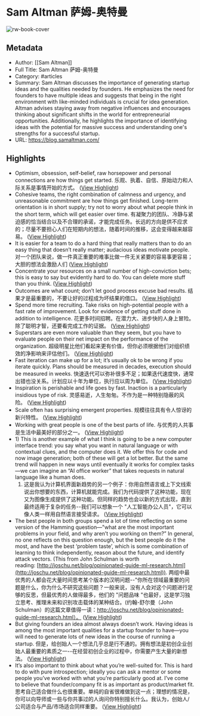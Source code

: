 # Sam Altman 萨姆-奥特曼

![rw-book-cover](https://readwise-assets.s3.amazonaws.com/media/uploaded_book_covers/profile_101759/large_FEP-edited-small.png)

## Metadata
- Author: [[Sam Altman]]
- Full Title: Sam Altman 萨姆-奥特曼
- Category: #articles
- Summary: Sam Altman discusses the importance of generating startup ideas and the qualities needed by founders. He emphasizes the need for founders to have multiple ideas and suggests that being in the right environment with like-minded individuals is crucial for idea generation. Altman advises staying away from negative influences and encourages thinking about significant shifts in the world for entrepreneurial opportunities. Additionally, he highlights the importance of identifying ideas with the potential for massive success and understanding one's strengths for a successful startup.
- URL: https://blog.samaltman.com/

## Highlights
- Optimism, obsession, self-belief, raw horsepower and personal connections are how things get started. 
  乐观、执着、自信、原始动力和人际关系是事情开始的方式。 ([View Highlight](https://read.readwise.io/read/01hr42ye2qwcja398yfcc88mb2))
- Cohesive teams, the right combination of calmness and urgency, and unreasonable commitment are how things get finished. Long-term orientation is in short supply; try not to worry about what people think in the short term, which will get easier over time. 
  有凝聚力的团队、冷静与紧迫感的恰当结合以及不合理的承诺，才能完成任务。长远的方向是供不应求的；尽量不要担心人们在短期内的想法，随着时间的推移，这会变得越来越容易。 ([View Highlight](https://read.readwise.io/read/01hr42ywy1tmtaejtf8szv3z9d))
- It is easier for a team to do a hard thing that really matters than to do an easy thing that doesn’t really matter; audacious ideas motivate people. 
  对一个团队来说，做一件真正重要的难事比做一件无关紧要的容易事更容易；大胆的想法会激励人们 ([View Highlight](https://read.readwise.io/read/01hr4295jz1fambda264p4d224))
- Concentrate your resources on a small number of high-conviction bets; this is easy to say but evidently hard to do. You can delete more stuff than you think. ([View Highlight](https://read.readwise.io/read/01hr42xzqxdjjn4np5kac64663))
- Outcomes are what count; don’t let good process excuse bad results. 
  结果才是最重要的，不要让好的过程成为坏结果的借口。 ([View Highlight](https://read.readwise.io/read/01hr42bvv9qgkh826714f367qj))
- Spend more time recruiting. Take risks on high-potential people with a fast rate of improvement. Look for evidence of getting stuff done in addition to intelligence. 
  花更多时间招聘。在潜力大、进步快的人身上冒险。除了聪明才智，还要看完成工作的证据。 ([View Highlight](https://read.readwise.io/read/01hr42f83ta9rh0fv768r50x22))
- Superstars are even more valuable than they seem, but you have to evaluate people on their net impact on the performance of the organization. 
  超级明星比他们看起来更有价值，但你必须根据他们对组织绩效的净影响来评估他们。 ([View Highlight](https://read.readwise.io/read/01hr42xh5abjcvax6xcw7689kj))
- Fast iteration can make up for a lot; it’s usually ok to be wrong if you iterate quickly. Plans should be measured in decades, execution should be measured in weeks. 
  快速迭代可以弥补很多不足；如果迭代速度快，通常出错也没关系。计划应以十年为单位，执行应以周为单位。 ([View Highlight](https://read.readwise.io/read/01hr42enkpsksr9r803mfvm22e))
- Inspiration is perishable and life goes by fast. Inaction is a particularly insidious type of risk. 
  灵感易逝，人生匆匆。不作为是一种特别隐蔽的风险。 ([View Highlight](https://read.readwise.io/read/01hr42edh319kfrjrygq02102w))
- Scale often has surprising emergent properties. 
  规模往往具有令人惊讶的新兴特性。 ([View Highlight](https://read.readwise.io/read/01hr42z7866p7mew0e5zfq3804))
- Working with great people is one of the best parts of life. 
  与优秀的人共事是生活中最美好的部分之一。 ([View Highlight](https://read.readwise.io/read/01hr42dx3jtzwhmgdt0rw548g7))
- 1) This is another example of what I think is going to be a new computer interface trend: you say what you want in natural language or with contextual clues, and the computer does it. We offer this for code and now image generation; both of these will get a lot better. But the same trend will happen in new ways until eventually it works for complex tasks—we can imagine an “AI office worker” that takes requests in natural language like a human does. 
  1) 这是我认为计算机界面新趋势的另一个例子：你用自然语言或上下文线索说出你想要的东西，计算机就能完成。我们为代码提供了这种功能，现在又为图像生成提供了这种功能。但同样的趋势也会以新的方式出现，直到最终适用于复杂的任务--我们可以想象一个 "人工智能办公人员"，它可以像人类一样用自然语言接受请求。 ([View Highlight](https://read.readwise.io/read/01hr43r7n3e41taqpsybwswws4))
- The best people in both groups spend a lot of time reflecting on some version of the Hamming question—"what are the most important problems in your field, and why aren’t you working on them?” In general, no one reflects on this question enough, but the best people do it the most, and have the best ‘problem taste’, which is some combination of learning to think independently, reason about the future, and identify attack vectors. (This from John Schulman is worth reading: [http://joschu.net/blog/opinionated-guide-ml-research.html](http://joschu.net/blog/opinionated-guide-ml-research.html)). 
  两组中最优秀的人都会花大量时间思考某个版本的汉明问题--"你所在领域最重要的问题是什么，你为什么不研究这些问题？一般来说，没有人会对这个问题进行足够的反思，但最优秀的人做得最多，他们的 "问题品味 "也最好，这是学习独立思考、推理未来和识别攻击载体的某种结合。(约翰-舒尔曼（John Schulman）的这篇文章值得一读：http://joschu.net/blog/opinionated-guide-ml-research.html）。 ([View Highlight](https://read.readwise.io/read/01hr448ddymgfbnp3rxmbz5qp8))
- But giving founders an idea almost always doesn’t work. Having ideas is among the most important qualities for a startup founder to have—you will need to generate lots of new ideas in the course of running a startup. 
  但是，给创始人一个想法几乎总是行不通的。拥有想法是初创企业创始人最重要的素质之一--在经营初创企业的过程中，你需要产生大量的新想法。 ([View Highlight](https://read.readwise.io/read/01hr428e16g87bvc79wkwx84rj))
- It’s also important to think about what you’re well-suited for. This is hard to do with pure introspection; ideally you can ask a mentor or some people you’ve worked with what you’re particularly good at. I’ve come to believe that founder/company fit is as important as product/market fit. 
  思考自己适合做什么也很重要。单纯的自省很难做到这一点；理想的情况是，你可以向导师或一些与你共事过的人询问你特别擅长什么。我认为，创始人/公司适合与产品/市场适合同样重要。 ([View Highlight](https://read.readwise.io/read/01hr45s10scryjvayrc5pj7cb2))
